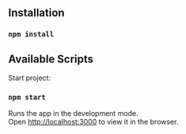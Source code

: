 ## Installation

### `npm install`

## Available Scripts

Start project:

### `npm start`

Runs the app in the development mode.\
Open [http://localhost:3000](http://localhost:3000) to view it in the browser.

